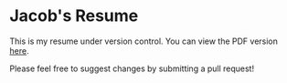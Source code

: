 # Jacob's Resume
This is my resume under version control.  You can view the PDF version [here](../master/resume.pdf).

Please feel free to suggest changes by submitting a pull request!

